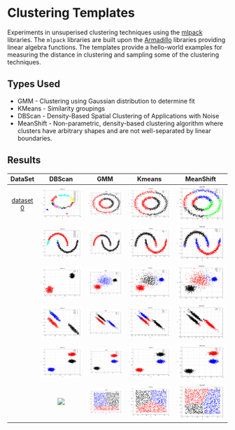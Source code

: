 # Clustering Templates
Experiments in unsuperised clustering techniques using the
[mlpack](https://en.wikipedia.org/wiki/Mlpack) libraries.  The `mlpack` libraries are
built upon the [Armadillo](https://en.wikipedia.org/wiki/Armadillo_%28C%2B%2B_library%29) libraries
providing linear algebra functions.  The templates provide a hello-world
examples for measuring the distance in clustering and sampling some of the 
clustering techniques.

## Types Used
- GMM - Clustering using Gaussian distribution to determine fit
- KMeans - Similarity groupings
- DBScan - Density-Based Spatial Clustering of Applications with Noise
- MeanShift - Non-parametric, density-based clustering algorithm where clusters have arbitrary shapes and are not well-separated by linear boundaries.

## Results

|               DataSet               |              DBScan              |              GMM              |              Kmeans              |MeanShift|
|:-----------------------------------:|:--------------------------------:|:-----------------------------:|:--------------------------------:|:--:|
| [dataset 0](/datasets/dataset0.csv) | ![](doc/dataset0.csv-dbscan.png) | ![](doc/dataset0.csv-gmm.png) | ![](doc/dataset0.csv-kmeans.png) |![](doc/dataset0.csv-mean-shift.png)|
|                                     | ![](doc/dataset1.csv-dbscan.png) | ![](doc/dataset1.csv-gmm.png) | ![](doc/dataset1.csv-kmeans.png) |![](doc/dataset1.csv-mean-shift.png)|
|                                     | ![](doc/dataset2.csv-dbscan.png) | ![](doc/dataset2.csv-gmm.png) | ![](doc/dataset2.csv-kmeans.png) |![](doc/dataset2.csv-mean-shift.png)|
|                                     | ![](doc/dataset3.csv-dbscan.png) | ![](doc/dataset3.csv-gmm.png) | ![](doc/dataset3.csv-kmeans.png) |![](doc/dataset3.csv-mean-shift.png)|
|                                     | ![](doc/dataset4.csv-dbscan.png) | ![](doc/dataset4.csv-gmm.png) | ![](doc/dataset4.csv-kmeans.png) |![](doc/dataset4.csv-mean-shift.png)|
|                                     | ![](doc/dataset5.csv-dbscan.png) | ![](doc/dataset5.csv-gmm.png) | ![](doc/dataset5.csv-kmeans.png) |![](doc/dataset5.csv-mean-shift.png)|

